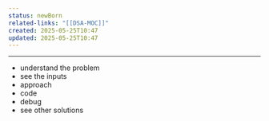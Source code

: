 ```yaml
---
status: newBorn
related-links: "[[DSA-MOC]]"
created: 2025-05-25T10:47
updated: 2025-05-25T10:47
---
```

---

- understand the problem
- see the inputs
- approach
- code
- debug
- see other solutions


